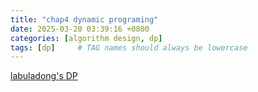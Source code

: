 ```yaml
---
title: "chap4 dynamic programing"
date: 2025-03-20 03:39:16 +0800
categories: [algorithm design, dp]
tags: [dp]     # TAG names should always be lowercase
---
```

[labuladong's DP](https://labuladong.online/algo/essential-technique/dynamic-programming-framework/#dp-%E6%95%B0%E7%BB%84%E7%9A%84%E8%BF%AD%E4%BB%A3-%E9%80%92%E6%8E%A8-%E8%A7%A3%E6%B3%95)
